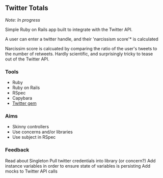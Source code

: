 ## Twitter Totals

*Note: In progress*

Simple Ruby on Rails app built to integrate with the Twitter API.

A user can enter a twitter handle, and their 'narcissism score'* is calculated

Narcissim score is calcuated by comparing the ratio of the user's tweets to the number of retweets. Hardly scientific, and surprisingly tricky to tease out of the Twitter API.


### Tools

* Ruby
* Ruby on Rails
* RSpec
* Capybara
* [Twitter gem](https://github.com/sferik/twitter)



### Aims

* Skinny controllers
* Use concerns and/or libraries
* Use subject in RSpec

### Feedback

Read about Singleton
Pull twitter credentials into library (or concern?)
Add instance variables in order to ensure state of variables is persisting
Add mocks to Twitter API calls
